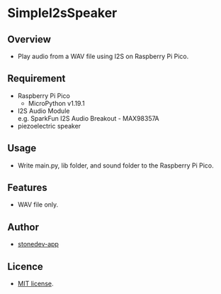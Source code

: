 # SimpleI2sSpeaker

## Overview  
- Play audio from a WAV file using I2S on Raspberry Pi Pico.
## Requirement  
- Raspberry Pi Pico  
    - MicroPython v1.19.1
- I2S Audio Module  
e.g. SparkFun I2S Audio Breakout - MAX98357A  
- piezoelectric speaker
## Usage  
- Write main.py, lib folder, and sound folder to the Raspberry Pi Pico.
## Features  
- WAV file only.
## Author  
- [stonedev-app](https://github.com/stonedev-app)
## Licence  
- [MIT license](https://en.wikipedia.org/wiki/MIT_License).